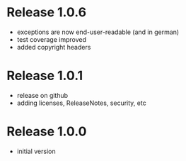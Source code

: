 # Release 1.0.6

- exceptions are now end-user-readable (and in german)
- test coverage improved
- added copyright headers

# Release 1.0.1

- release on github
- adding licenses, ReleaseNotes, security, etc

# Release 1.0.0

- initial version
